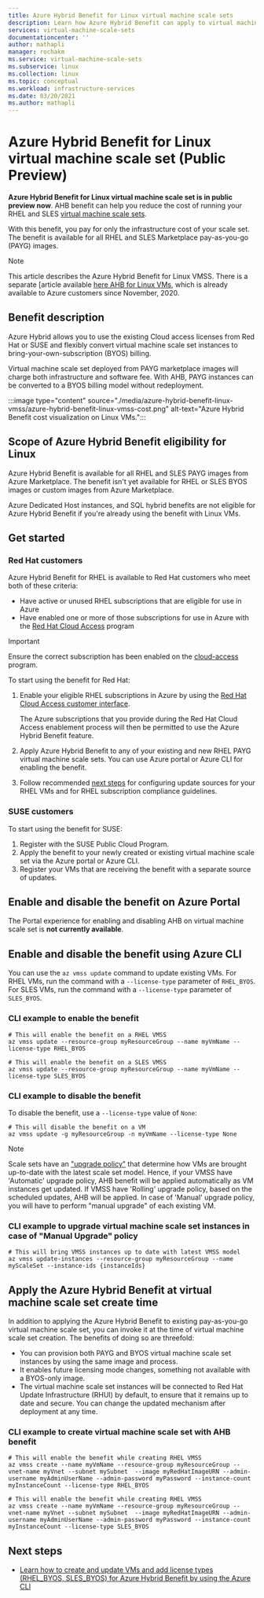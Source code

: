 ```yaml
---
title: Azure Hybrid Benefit for Linux virtual machine scale sets 
description: Learn how Azure Hybrid Benefit can apply to virtual machine scale set to help you save money on your Linux virtual machines running on Azure.
services: virtual-machine-scale-sets
documentationcenter: ''
author: mathapli
manager: rochakm
ms.service: virtual-machine-scale-sets
ms.subservice: linux
ms.collection: linux
ms.topic: conceptual
ms.workload: infrastructure-services
ms.date: 03/20/2021
ms.author: mathapli
---
```




# Azure Hybrid Benefit for Linux virtual machine scale set (Public Preview)

**Azure Hybrid Benefit for Linux virtual machine scale set is in public preview now**. AHB benefit can help you reduce the cost of running your RHEL and SLES [virtual machine scale sets](https://docs.microsoft.com/azure/virtual-machine-scale-sets/overview).

With this benefit, you pay for only the infrastructure cost of your scale set. The benefit is available for all RHEL and SLES Marketplace pay-as-you-go (PAYG) images.


>[!NOTE]
> This article describes the Azure Hybrid Benefit for Linux VMSS. There is a separate [article available [here AHB for Linux VMs](https://docs.microsoft.com/azure/virtual-machines/linux/azure-hybrid-benefit-linux), which is already available to Azure customers since November, 2020. 

## Benefit description
Azure Hybrid allows you to use the existing Cloud access licenses from Red Hat or SUSE and flexibly convert virtual machine scale set instances to bring-your-own-subscription (BYOS) billing. 

Virtual machine scale set deployed from PAYG marketplace images will charge both infrastructure and software fee. With AHB, PAYG instances can be converted to a BYOS billing model without redeployment.

:::image type="content" source="./media/azure-hybrid-benefit-linux-vmss/azure-hybrid-benefit-linux-vmss-cost.png" alt-text="Azure Hybrid Benefit cost visualization on Linux VMs.":::

## Scope of Azure Hybrid Benefit eligibility for Linux
Azure Hybrid Benefit is available for all RHEL and SLES PAYG images from Azure Marketplace. The benefit isn't yet available for RHEL or SLES BYOS images or custom images from Azure Marketplace.

Azure Dedicated Host instances, and SQL hybrid benefits are not eligible for Azure Hybrid Benefit if you're already using the benefit with Linux VMs.

## Get started

### Red Hat customers

Azure Hybrid Benefit for RHEL is available to Red Hat customers who meet both of these criteria:

- Have active or unused RHEL subscriptions that are eligible for use in Azure
- Have enabled one or more of those subscriptions for use in Azure with the [Red Hat Cloud Access](https://www.redhat.com/en/technologies/cloud-computing/cloud-access) program

> [!IMPORTANT]
> Ensure the correct subscription has been enabled on the [cloud-access](https://www.redhat.com/en/technologies/cloud-computing/cloud-access) program.

To start using the benefit for Red Hat:

1. Enable your eligible RHEL subscriptions in Azure by using the [Red Hat Cloud Access customer interface](https://access.redhat.com/management/cloud).

   The Azure subscriptions that you provide during the Red Hat Cloud Access enablement process will then be permitted to use the Azure Hybrid Benefit feature.
1. Apply Azure Hybrid Benefit to any of your existing and new RHEL PAYG virtual machine scale sets. You can use Azure portal or Azure CLI for enabling the benefit.
1. Follow recommended [next steps](https://access.redhat.com/articles/5419341) for configuring update sources for your RHEL VMs and for RHEL subscription compliance guidelines.


### SUSE customers

To start using the benefit for SUSE:

1. Register with the SUSE Public Cloud Program.
1. Apply the benefit to your newly created or existing virtual machine scale set via the Azure portal or Azure CLI.
1. Register your VMs that are receiving the benefit with a separate source of updates.


## Enable and disable the benefit on Azure Portal 
The Portal experience for enabling and disabling AHB on virtual machine scale set is **not currently available**.

## Enable and disable the benefit using Azure CLI

You can use the `az vmss update` command to update existing VMs. For RHEL VMs, run the command with a `--license-type` parameter of `RHEL_BYOS`. For SLES VMs, run the command with a `--license-type` parameter of `SLES_BYOS`.

### CLI example to enable the benefit
```azurecli
# This will enable the benefit on a RHEL VMSS
az vmss update --resource-group myResourceGroup --name myVmName --license-type RHEL_BYOS

# This will enable the benefit on a SLES VMSS
az vmss update --resource-group myResourceGroup --name myVmName --license-type SLES_BYOS
```
### CLI example to disable the benefit
To disable the benefit, use a `--license-type` value of `None`:

```azurecli
# This will disable the benefit on a VM
az vmss update -g myResourceGroup -n myVmName --license-type None
```

>[!NOTE]
> Scale sets have an ["upgrade policy"](https://docs.microsoft.com/azure/virtual-machine-scale-sets/virtual-machine-scale-sets-upgrade-scale-set#how-to-bring-vms-up-to-date-with-the-latest-scale-set-model) that determine how VMs are brought up-to-date with the latest scale set model. 
Hence, if your VMSS have 'Automatic' upgrade policy, AHB benefit will be applied automatically as VM instances get updated. 
If VMSS have 'Rolling' upgrade policy, based on the scheduled updates, AHB will be applied.
In case of 'Manual' upgrade policy, you will have to perform "manual upgrade" of each existing VM.  

### CLI example to upgrade virtual machine scale set instances in case of "Manual Upgrade" policy 
```azurecli
# This will bring VMSS instances up to date with latest VMSS model 
az vmss update-instances --resource-group myResourceGroup --name myScaleSet --instance-ids {instanceIds}
```

## Apply the Azure Hybrid Benefit at virtual machine scale set create time 
In addition to applying the Azure Hybrid Benefit to existing pay-as-you-go virtual machine scale set, you can invoke it at the time of virtual machine scale set creation. The benefits of doing so are threefold:
- You can provision both PAYG and BYOS virtual machine scale set instances by using the same image and process.
- It enables future licensing mode changes, something not available with a BYOS-only image.
- The virtual machine scale set instances will be connected to Red Hat Update Infrastructure (RHUI) by default, to ensure that it remains up to date and secure. You can change the updated mechanism after deployment at any time.

### CLI example to create virtual machine scale set with AHB benefit
```azurecli
# This will enable the benefit while creating RHEL VMSS
az vmss create --name myVmName --resource-group myResourceGroup --vnet-name myVnet --subnet mySubnet  --image myRedHatImageURN --admin-username myAdminUserName --admin-password myPassword --instance-count myInstanceCount --license-type RHEL_BYOS 

# This will enable the benefit while creating RHEL VMSS
az vmss create --name myVmName --resource-group myResourceGroup --vnet-name myVnet --subnet mySubnet  --image myRedHatImageURN --admin-username myAdminUserName --admin-password myPassword --instance-count myInstanceCount --license-type SLES_BYOS
```

## Next steps
* [Learn how to create and update VMs and add license types (RHEL_BYOS, SLES_BYOS) for Azure Hybrid Benefit by using the Azure CLI](/cli/azure/vmss)
